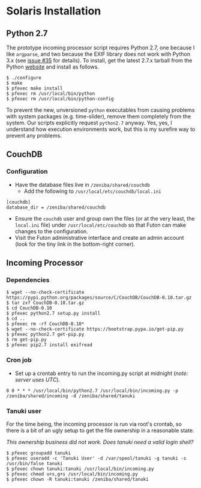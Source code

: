 # Solaris Installation

## Python 2.7

The prototype incoming processor script requires Python 2.7, one because I like `argparse`, and two because the EXIF library does not work with Python 3.x (see [issue #35](https://github.com/ianare/exif-py/issues/35) for details). To install, get the latest 2.7.x tarball from the Python [website](https://www.python.org) and install as follows.

```
$ ./configure
$ make
$ pfexec make install
$ pfexec rm /usr/local/bin/python
$ pfexec rm /usr/local/bin/python-config
```

To prevent the new, unversioned `python` executables from causing problems with system packages (e.g. time-slider), remove them completely from the system. Our scripts explicitly request `python2.7` anyway. Yes, yes, I understand how execution environments work, but this is my surefire way to prevent any problems.

## CouchDB

### Configuration

* Have the database files live in `/zeniba/shared/couchdb`
    * Add the following to `/usr/local/etc/couchdb/local.ini`

```
[couchdb]
database_dir = /zeniba/shared/couchdb
```

* Ensure the `couchdb` user and group own the files (or at the very least, the `local.ini` file) under `/usr/local/etc/couchdb` so that Futon can make changes to the configuration.
* Visit the Futon administrative interface and create an admin account (look for the tiny link in the bottom-right corner).

## Incoming Processor

### Dependencies

```
$ wget --no-check-certificate https://pypi.python.org/packages/source/C/CouchDB/CouchDB-0.10.tar.gz
$ tar zxf CouchDB-0.10.tar.gz
$ cd CouchDB-0.10
$ pfexec python2.7 setup.py install
$ cd ..
$ pfexec rm -rf CouchDB-0.10*
$ wget --no-check-certificate https://bootstrap.pypa.io/get-pip.py
$ pfexec python2.7 get-pip.py
$ rm get-pip.py
$ pfexec pip2.7 install exifread
```

### Cron job

* Set up a crontab entry to run the incoming.py script at midnight (_note: server uses UTC_).

```
8 0 * * * /usr/local/bin/python2.7 /usr/local/bin/incoming.py -p /zeniba/shared/incoming -d /zeniba/shared/tanuki
```

### Tanuki user

For the time being, the incoming processor is run via root's crontab, so there is a bit of an ugly setup to get the file ownership in a reasonable state.

_This ownership business did not work. Does tanuki need a valid login shell?_

```
$ pfexec groupadd tanuki
$ pfexec useradd -c 'Tanuki User' -d /var/spool/tanuki -g tanuki -s /usr/bin/false tanuki
$ pfexec chown tanuki:tanuki /usr/local/bin/incoming.py
$ pfexec chmod u+s,g+s /usr/local/bin/incoming.py
$ pfexec chown -R tanuki:tanuki /zeniba/shared/tanuki
```
